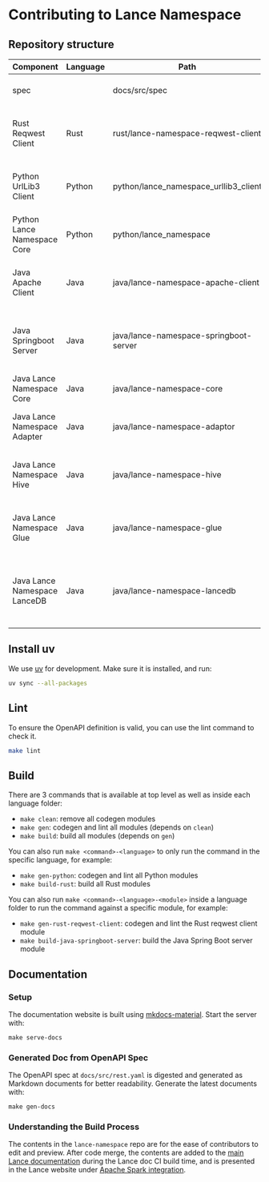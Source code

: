 # Contributing to Lance Namespace

## Repository structure

| Component                    | Language | Path                                   | Description                                                               |
|------------------------------|----------|----------------------------------------|---------------------------------------------------------------------------|
| spec                         |          | docs/src/spec                          | Lance Namespace Specification                                             |
| Rust Reqwest Client          | Rust     | rust/lance-namespace-reqwest-client    | Generated Rust reqwest client for Lance REST Namespace                    |
| Python UrlLib3 Client        | Python   | python/lance_namespace_urllib3_client  | Generated Python urllib3 client for Lance REST Namespace                  |
| Python Lance Namespace Core  | Python   | python/lance_namespace                 | Lance Namespace Python Core SDK                                           |
| Java Apache Client           | Java     | java/lance-namespace-apache-client     | Generated Java Apache HTTP client for Lance REST Namespace                |
| Java Springboot Server       | Java     | java/lance-namespace-springboot-server | Generated Java SpringBoot server for Lance REST Namespace                 |
| Java Lance Namespace Core    | Java     | java/lance-namespace-core              | Lance Namespace Java Core SDK                                             |
| Java Lance Namespace Adapter | Java     | java/lance-namespace-adaptor           | Lance Namespace adapter server implementation                             |
| Java Lance Namespace Hive    | Java     | java/lance-namespace-hive              | Java Lance Namespace Apache Hive Metastore Implementation                 |
| Java Lance Namespace Glue    | Java     | java/lance-namespace-glue              | Java Lance Namespace AWS Glue Data Catalog Implementation                 |
| Java Lance Namespace LanceDB | Java     | java/lance-namespace-lancedb           | Java Utilities to use Lance Namespace SDK with LanceDB Cloud & Enterprise |


## Install uv

We use [uv](https://docs.astral.sh/uv/getting-started/installation/) for development.
Make sure it is installed, and run:

```bash
uv sync --all-packages
```

## Lint

To ensure the OpenAPI definition is valid, you can use the lint command to check it.

```bash
make lint
```

## Build

There are 3 commands that is available at top level as well as inside each language folder:

- `make clean`: remove all codegen modules
- `make gen`: codegen and lint all modules (depends on `clean`)
- `make build`: build all modules (depends on `gen`)

You can also run `make <command>-<language>` to only run the command in the specific language, for example:

- `make gen-python`: codegen and lint all Python modules
- `make build-rust`: build all Rust modules

You can also run `make <command>-<language>-<module>` inside a language folder to run the command against a specific module, for example:

- `make gen-rust-reqwest-client`: codegen and lint the Rust reqwest client module
- `make build-java-springboot-server`: build the Java Spring Boot server module

## Documentation

### Setup

The documentation website is built using [mkdocs-material](https://pypi.org/project/mkdocs-material).
Start the server with:

```shell
make serve-docs
```

### Generated Doc from OpenAPI Spec

The OpenAPI spec at `docs/src/rest.yaml` is digested and generated as Markdown documents for better readability.
Generate the latest documents with:

```shell
make gen-docs
```

### Understanding the Build Process

The contents in the `lance-namespace` repo are for the ease of contributors to edit and preview.
After code merge, the contents are added to the 
[main Lance documentation](https://github.com/lancedb/lance/tree/main/docs) 
during the Lance doc CI build time, and is presented in the Lance website under 
[Apache Spark integration](https://lancedb.github.io/lance/format/namespace).